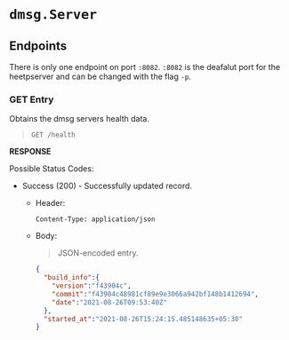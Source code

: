 # `dmsg.Server`

## Endpoints

There is only one endpoint on port `:8082`. `:8082` is the deafalut port for the heetpserver and can be changed with the flag `-p`.

### GET Entry

Obtains the dmsg servers health data.

> `GET /health`

**RESPONSE**

Possible Status Codes:

- Success (200) - Successfully updated record.

  - Header:

    ```
    Content-Type: application/json
    ```

  - Body:

    > JSON-encoded entry.
    ```json
    {
      "build_info":{
        "version":"f43904c",
        "commit":"f43904c48981cf89e9e3066a942bf148b1412694",
        "date":"2021-08-26T09:53:40Z"
      },
      "started_at":"2021-08-26T15:24:15.485148635+05:30"
    }
    ```
